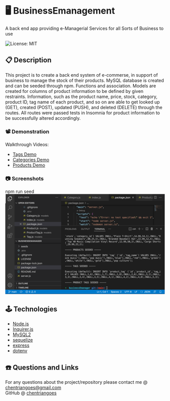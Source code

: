 # 🖥 BusinessEmanagement
A back end app providing e-Managerial Services for all Sorts of Business to use

![License: MIT](https://img.shields.io/badge/License-MIT-yellow.svg)

## 📋 Description

This project is to create a back end system of e-commerse, in support of business to manage the stock of their products. MySQL database is created and can be seeded through npm. Functions and association. Models are created for columns of product information to be defined by given restraints. Information, such as the product name, price, stock, category, product ID, tag name of each product, and so on are able to get looked up (GET), created (POST), updated (PUSH), and deleted (DELETE) through the routes. All routes were passed tests in Insomnia for product information to be successfully altered accordingly.

### 📽 Demonstration

Walkthrough Videos:
* [Tags Demo](https://drive.google.com/file/d/1AAg0glCkAu2ejWfGsgBzlc80tBU6-DsI/view?usp=sharing)
* [Categories Demo](https://drive.google.com/file/d/1_Qw2FpYdPGNKWSm_6NIk5umOc2kuhgdv/view?usp=sharing)
* [Products Demo](https://drive.google.com/file/d/1Fv5xrtm2M-0EkAKCPb5SJx0sQXXqy-a-/view?usp=sharing)

### 📷 Screenshots

npm run seed
![Seeding Demo](./Images/npm%20run%20seed.png)

## 🕹 Technologies

* [Node.js](https://nodejs.org/)
* [Inquirer.js](https://www.npmjs.com/package/inquirer)
* [MySQL2](https://www.npmjs.com/package/mysql2)
* [sequelize](https://www.npmjs.com/package/sequelize)
* [express](https://www.npmjs.com/package/express)
* [dotenv](https://www.npmjs.com/package/dotenv)

## ☎️ Questions and Links

For any questions about the project/repository please contact me @ [chentriangoes@gmail.com](mailto:chentriangoes@gmail.com) </br>
GitHub @ [chentriangoes](https://github.com/chentriangoes) 
